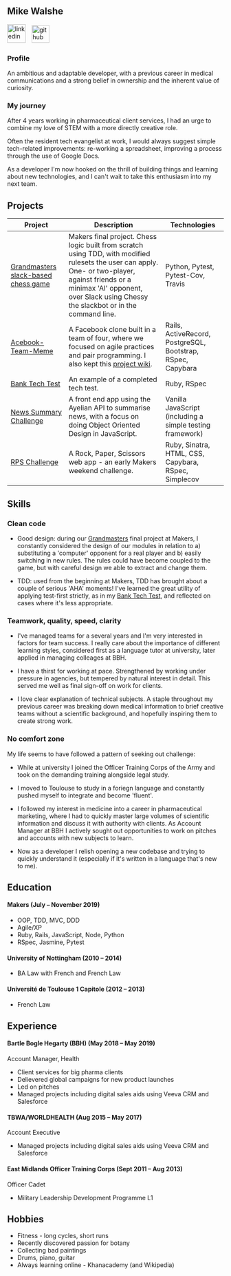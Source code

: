 ## Mike Walshe

<p align="left">
<a href="https://www.linkedin.com/in/mike-walshe-51781591/"><img src="https://www.iconfinder.com/data/icons/free-social-icons/67/linkedin_circle_color-512.png" alt="linkedin" height="43"></a>
<a href="https://www.github.com/mikjw/"><img src="https://image.flaticon.com/icons/svg/25/25231.svg" alt="github" hspace="10" height="41" ></a>
</p>



### Profile

An ambitious and adaptable developer, with a previous career in medical communications and a strong belief in ownership and the inherent value of curiosity. 

### My journey

After 4 years working in pharmaceutical client services, I had an urge to combine my love of STEM with a more directly creative role.

Often the resident tech evangelist at work, I would always suggest simple tech-related improvements: re-working a spreadsheet, improving a process through the use of Google Docs.

As a developer I'm now hooked on the thrill of building things and learning about new technologies, and I can't wait to take this enthusiasm into my next team.  



## Projects

| Project | Description | Technologies | 
|--|--|--|
|<a href="https://github.com/mikjw/makers-final-project">Grandmasters slack-based chess game</a> | Makers final project. Chess logic built from scratch using TDD, with modified rulesets the user can apply. One- or two-player, against friends or a minimax 'AI' opponent, over Slack using  Chessy the slackbot or in the command line. |Python, Pytest, Pytest-Cov, Travis |  
|<a href="https://github.com/etelish/acebook-Team-Meme">Acebook-Team-Meme</a> | A Facebook clone built in a team of four, where we focused on agile practices and pair programming. I also kept this [project wiki](https://github.com/etelish/acebook-Team-Meme/wiki). |  Rails, ActiveRecord, PostgreSQL, Bootstrap, RSpec, Capybara | 
  |<a href="https://github.com/mikjw/bank-tech-test">Bank Tech Test</a> | An example of a completed tech test. | Ruby, RSpec |
  | <a href="https://github.com/mikjw/news-summary-challenge">News Summary Challenge</a> | A front end app using the Ayelian API to summarise news, with a focus on doing Object Oriented Design in JavaScript.<br> | Vanilla JavaScript (including a simple testing framework) |
  | <a href="https://github.com/mikjw/rps-challenge">RPS Challenge</a> | A Rock, Paper, Scissors web app - an early Makers weekend challenge.<br> | Ruby, Sinatra,  HTML, CSS, Capybara, RSpec, Simplecov | 

## Skills


### Clean code

- Good design: during our [Grandmasters](https://github.com/mikjw/makers-final-project) final project at Makers, I constantly considered the design of our modules in relation to a) substituting a 'computer' opponent for a real player and b) easily switching in new rules. The rules could have become coupled to the game, but with careful design we able to extract and change them.

- TDD: used from the beginning at Makers, TDD has brought about a couple of serious 'AHA' moments! I've learned the great utility of applying test-first strictly, as in my [Bank Tech Test](), and reflected on cases where it's less appropriate.


### Teamwork, quality, speed, clarity

- I've managed teams for a several years and I'm very interested in factors for team success. I really care about the importance of different learning styles, considered first as a language tutor at university, later applied in managing colleages at BBH.

- I have a thirst for working at pace. Strengthened by working under pressure in agencies, but tempered by natural interest in detail. This served me well as final sign-off on work for clients.

- I love clear explanation of technical subjects. A staple throughout my previous career was breaking down medical information to brief creative teams without a scientific background, and hopefully inspiring them to create strong work.


### No comfort zone

My life seems to have followed a pattern of seeking out challenge:

- While at university I joined the Officer Training Corps of the Army and took on the demanding training alongside legal study.

- I moved to Toulouse to study in a foriegn language and constantly pushed myself to integrate and become 'fluent'.

- I followed my interest in medicine into a career in pharmaceutical marketing, where I had to quickly master large volumes of scientific information and discuss it with authority with clients. As Account Manager at BBH I actively sought out opportunities to work on pitches and accounts with new subjects to learn.

- Now as a developer I relish opening a new codebase and trying to quickly understand it (especially if it's written in a language that's new to me).


## Education

#### Makers (July – November 2019)

- OOP, TDD, MVC, DDD
- Agile/XP
- Ruby, Rails, JavaScript, Node, Python
- RSpec, Jasmine, Pytest

#### University of Nottingham (2010 – 2014)

- BA Law with French and French Law


#### Université de Toulouse 1 Capitole (2012 – 2013)

- French Law


## Experience

#### Bartle Bogle Hegarty (BBH) (May 2018 – May 2019)    
Account Manager, Health
- Client services for big pharma clients
- Delievered global campaigns for new product launches
- Led on pitches 
- Managed projects including digital sales aids using Veeva CRM and Salesforce

#### TBWA/WORLDHEALTH (Aug 2015 – May 2017)   
Account Executive
- Managed projects including digital sales aids using Veeva CRM and Salesforce

#### East Midlands Officer Training Corps (Sept 2011 – Aug 2013)
Officer Cadet 
- Military Leadership Development Programme L1

## Hobbies

- Fitness - long cycles, short runs 
- Recently discovered passion for botany
- Collecting bad paintings
- Drums, piano, guitar
- Always learning online - Khanacademy (and Wikipedia)  
